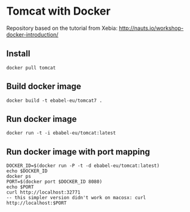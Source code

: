 # Tomcat with Docker

Repository based on the tutorial from Xebia: http://nauts.io/workshop-docker-introduction/

## Install

```
docker pull tomcat
```

## Build docker image

```
docker build -t ebabel-eu/tomcat7 .
```


## Run docker image

```
docker run -t -i ebabel-eu/tomcat:latest
```

## Run docker image with port mapping

```
DOCKER_ID=$(docker run -P -t -d ebabel-eu/tomcat:latest)
echo $DOCKER_ID
docker ps
PORT=$(docker port $DOCKER_ID 8080)
echo $PORT
curl http://localhost:32771
-- this simpler version didn't work on macosx: curl http://localhost:$PORT
```

